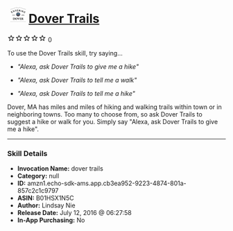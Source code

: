 # &nbsp;<img src="skill_icon" alt="Dover Trails icon" width="36"> [Dover Trails](http://alexa.amazon.com/#skills/amzn1.echo-sdk-ams.app.cb3ea952-9223-4874-801a-857c2c1c9797)
![0 stars](../../images/ic_star_border_black_18dp_1x.png)![0 stars](../../images/ic_star_border_black_18dp_1x.png)![0 stars](../../images/ic_star_border_black_18dp_1x.png)![0 stars](../../images/ic_star_border_black_18dp_1x.png)![0 stars](../../images/ic_star_border_black_18dp_1x.png) 0

To use the Dover Trails skill, try saying...

* *"Alexa, ask Dover Trails to give me a hike"*

* *"Alexa, ask Dover Trails to tell me a walk"*

* *"Alexa, ask Dover Trails to tell me a hike"*

Dover, MA has miles and miles of hiking and walking trails within town or in neighboring towns.  Too many to choose from, so ask Dover Trails to suggest a hike or walk for you.  Simply say "Alexa, ask Dover Trails to give me a hike".

***

### Skill Details

* **Invocation Name:** dover trails
* **Category:** null
* **ID:** amzn1.echo-sdk-ams.app.cb3ea952-9223-4874-801a-857c2c1c9797
* **ASIN:** B01HSX1N5C
* **Author:** Lindsay Nie
* **Release Date:** July 12, 2016 @ 06:27:58
* **In-App Purchasing:** No

